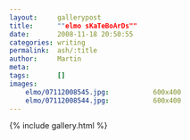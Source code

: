 ```yaml
---
layout:     gallerypost
title:      ""elmo sKaTeBoArDs""
date:       2008-11-18 20:50:55
categories: writing
permalink:  ash/:title
author:     Martin
meta:
tags:       []
images:
    elmo/07112008545.jpg:           600x400
    elmo/07112008544.jpg:           600x400
---
```


{% include gallery.html %}
